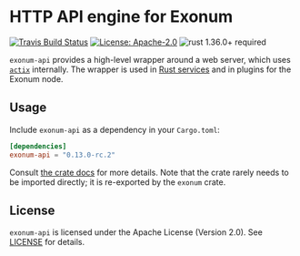 # HTTP API engine for Exonum

[![Travis Build Status](https://img.shields.io/travis/exonum/exonum/master.svg?label=Linux%20Build)](https://travis-ci.com/exonum/exonum)
[![License: Apache-2.0](https://img.shields.io/github/license/exonum/exonum.svg)](https://github.com/exonum/exonum/blob/master/LICENSE)
![rust 1.36.0+ required](https://img.shields.io/badge/rust-1.36.0+-blue.svg?label=Required%20Rust)

`exonum-api` provides a high-level wrapper around a web server,
which uses  [`actix`] internally.
The wrapper is used in [Rust services][rust-runtime] and in plugins
for the Exonum node.

## Usage

Include `exonum-api` as a dependency in your `Cargo.toml`:

```toml
[dependencies]
exonum-api = "0.13.0-rc.2"
```

Consult [the crate docs](https://docs.rs/exonum-api) for more details.
Note that the crate rarely needs to be imported directly; it is re-exported
by the `exonum` crate.

## License

`exonum-api` is licensed under the Apache License (Version 2.0).
See [LICENSE](LICENSE) for details.

[`actix`]: https://crates.io/crates/actix
[rust-runtime]: ../../runtimes/rust
